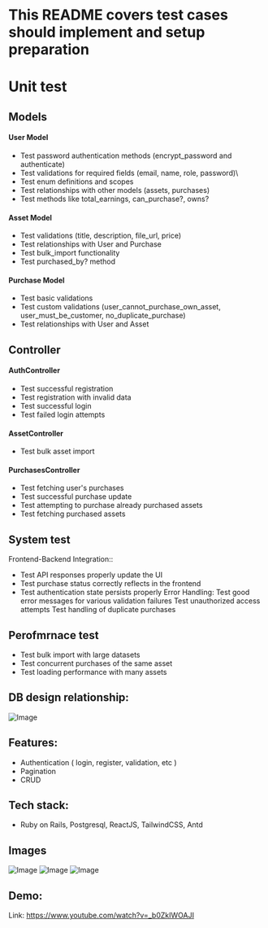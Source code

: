 # This README covers test cases should implement and setup preparation

# Unit test
## Models
#### User Model
* Test password authentication methods (encrypt_password and authenticate)
* Test validations for required fields (email, name, role, password)\
* Test enum definitions and scopes
* Test relationships with other models (assets, purchases)
* Test methods like total_earnings, can_purchase?, owns?

#### Asset Model

* Test validations (title, description, file_url, price)
* Test relationships with User and Purchase
* Test bulk_import functionality
* Test purchased_by? method

#### Purchase Model

* Test basic validations
* Test custom validations (user_cannot_purchase_own_asset, user_must_be_customer, no_duplicate_purchase)
* Test relationships with User and Asset

## Controller
#### AuthController
* Test successful registration
* Test registration with invalid data
* Test successful login
* Test failed login attempts

#### AssetController
* Test bulk asset import

#### PurchasesController
* Test fetching user's purchases
* Test successful purchase update
* Test attempting to purchase already purchased assets
* Test fetching purchased assets

## System test

Frontend-Backend Integration:: 
* Test API responses properly update the UI
* Test purchase status correctly reflects in the frontend
* Test authentication state persists properly
Error Handling:
Test good error messages for various validation failures
Test unauthorized access attempts
Test handling of duplicate purchases

## Perofmrnace test
* Test bulk import with large datasets
* Test concurrent purchases of the same asset
* Test loading performance with many assets

## DB design relationship:

![Image](https://github.com/user-attachments/assets/b4d917aa-9a17-43fe-949e-0956267666eb)

## Features:
* Authentication ( login, register, validation, etc )
* Pagination
* CRUD

## Tech stack:
* Ruby on Rails, Postgresql, ReactJS, TailwindCSS, Antd

## Images

![Image](https://github.com/user-attachments/assets/e16f416e-c3fb-47b6-b3e4-e951e06261c5)
![Image](https://github.com/user-attachments/assets/bf8e29dd-7c27-4de3-b29f-736b77d4c3a0)
![Image](https://github.com/user-attachments/assets/663486ee-6cbc-40f8-829f-13ecdee19687)

## Demo:
Link: https://www.youtube.com/watch?v=_b0ZkIWOAJI

